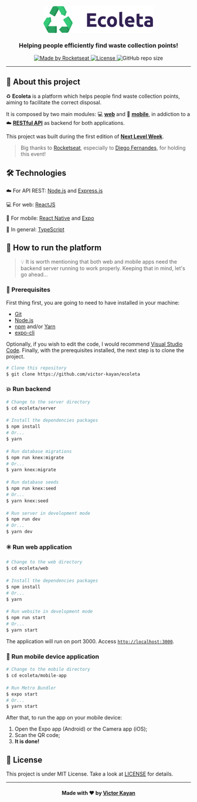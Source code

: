 <h3 align="center">
  <img alt="Logo" title="#logo" width="300px" src=".github/logo.png">
  <br><br>
  <strong>Helping people efficiently find waste collection points!</strong>
</h3>

<p align="center">
  <a href="https://rocketseat.com.br">
    <img alt="Made by Rocketseat" src="https://img.shields.io/badge/made%20by-Rocketseat-%237519C1">
  </a>
  <a href="https://github.com/victor-kayan/ecoleta/blob/master/LICENSE" target="_blank">
    <img alt="License" src="https://img.shields.io/github/license/victor-kayan/ecoleta?color=%234CA462">
  </a>
  <img alt="GitHub repo size" src="https://img.shields.io/github/repo-size/victor-kayan/ecoleta?color=%2360CC7A">
</p>  

---

## :pushpin: About this project
:recycle: **Ecoleta** is a platform which helps people find waste collection points, aiming to facilitate the correct disposal.

It is composed by two main modules: :computer: [**web**](https://github.com/victor-kayan/ecoleta/tree/master/web) and :iphone: [**mobile**](https://github.com/victor-kayan/ecoleta/tree/master/mobile-app), in addiction to a :cloud: [**RESTful API**](https://github.com/victor-kayan/ecoleta/tree/master/server) as backend for both applications.

This project was built during the first edition of **[Next Level Week](https://nextlevelweek.com/)**.

> Big thanks to [Rocketseat](https://rocketseat.com.br), especially to [Diego Fernandes](https://github.com/diego3g), for holding this event!

## :hammer_and_wrench: Technologies
:cloud: For API REST: [Node.js](https://nodejs.org/) and [Express.js](https://expressjs.com/)

:computer: For web: [ReactJS](https://pt-br.reactjs.org/)

:iphone: For mobile: [React Native](https://reactnative.dev/) and [Expo](https://expo.io/)

:tada: In general: [TypeScript](https://www.typescriptlang.org/)

## :rocket: How to run the platform
> :bulb: It is worth mentioning that both web and mobile apps need the backend server running to work properly. Keeping that in mind, let's go ahead...

### :eyes: Prerequisites
First thing first, you are going to need to have installed in your machine: 
- [Git](https://git-scm.com/)
- [Node.js](https://nodejs.org)
- [npm](https://www.npmjs.com/) and/or [Yarn](https://yarnpkg.com/)
- [expo-cli](https://docs.expo.io/)

Optionally, if you wish to edit the code, I would recommend [Visual Studio Code](https://code.visualstudio.com/). Finally, with the prerequisites installed, the next step is to clone the project.

```bash
# Clone this repository
$ git clone https://github.com/victor-kayan/ecoleta
```

### :boom: Run backend
```bash
# Change to the server directory
$ cd ecoleta/server

# Install the dependencies packages
$ npm install
# Or...
$ yarn

# Run database migrations
$ npm run knex:migrate
# Or...
$ yarn knex:migrate

# Run database seeds
$ npm run knex:seed
# Or...
$ yarn knex:seed

# Run server in development mode
$ npm run dev
# Or...
$ yarn dev
```

### :eight_spoked_asterisk: Run web application
```bash
# Change to the web directory
$ cd ecoleta/web

# Install the dependencies packages
$ npm install
# Or...
$ yarn

# Run website in development mode
$ npm run start
# Or...
$ yarn start
```

The application will run on port 3000. Access [`http://localhost:3000`](http://localhost:3000).

### :star2: Run mobile device application
```bash
# Change to the mobile directory
$ cd ecoleta/mobile-app

# Run Metro Bundler
$ expo start
# Or...
$ yarn start
```

After that, to run the app on your mobile device:
1. Open the Expo app (Android) or the Camera app (iOS);
2. Scan the QR code;
3. **It is done!**

## :memo: License
This project is under MIT License. Take a look at [LICENSE](https://github.com/victor-kayan/ecoleta/blob/master/LICENSE) for details.

---

<h4 align="center">
  Made with ❤️ by <a href="https://github.com/victor-kayan" target="_blank">Victor Kayan</a>
<h4>